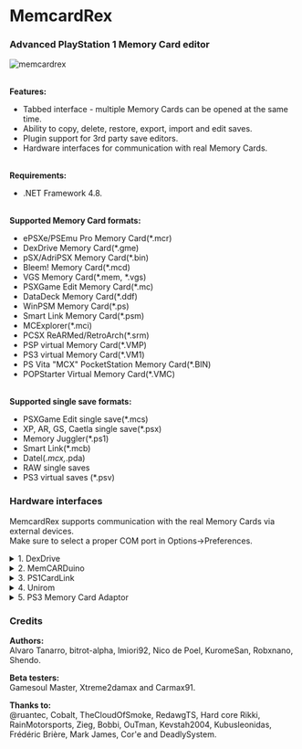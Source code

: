 # MemcardRex
### Advanced PlayStation 1 Memory Card editor
![memcardrex](https://cloud.githubusercontent.com/assets/8411572/25514938/21160ed8-2be1-11e7-9848-e086a5ac5859.png)

<br>**Features:**
* Tabbed interface - multiple Memory Cards can be opened at the same time.
* Ability to copy, delete, restore, export, import and edit saves.
* Plugin support for 3rd party save editors.
* Hardware interfaces for communication with real Memory Cards.

<br>**Requirements:**
* .NET Framework 4.8.

<br>**Supported Memory Card formats:**
* ePSXe/PSEmu Pro Memory Card(*.mcr)
* DexDrive Memory Card(*.gme)
* pSX/AdriPSX Memory Card(*.bin)
* Bleem! Memory Card(*.mcd)
* VGS Memory Card(*.mem, *.vgs)
* PSXGame Edit Memory Card(*.mc)
* DataDeck Memory Card(*.ddf)
* WinPSM Memory Card(*.ps)
* Smart Link Memory Card(*.psm)
* MCExplorer(*.mci)
* PCSX ReARMed/RetroArch(*.srm)
* PSP virtual Memory Card(*.VMP)
* PS3 virtual Memory Card(*.VM1)
* PS Vita "MCX" PocketStation Memory Card(*.BIN)
* POPStarter Virtual Memory Card(*.VMC)

<br>**Supported single save formats:**
* PSXGame Edit single save(*.mcs)
* XP, AR, GS, Caetla single save(*.psx)
* Memory Juggler(*.ps1)
* Smart Link(*.mcb)
* Datel(*.mcx,*.pda)
* RAW single saves
* PS3 virtual saves (*.psv)

### Hardware interfaces
MemcardRex supports communication with the real Memory Cards via external devices.
<br>Make sure to select a proper COM port in Options->Preferences.

<details>
<summary>1. DexDrive</summary>
<br>Original way of transferring data from MemoryCard to PC and vice versa albeit a little quirky.
<br>If you encounter problems, unplug power from DexDrive, unplug it from COM port and connect it all again.

It is recommended that a power cord is connected to DexDrive, otherwise some cards won't be detected.
<br>Works with native COM port or USB based adapters.

**Linux users** using a USB <-> Serial Adapter may have issues with the DexDrive not detecting due to a conflict between product IDs (a Braille screen reader called 'brltty' and CH340 based adapters). 
<br>You can either run: `sudo apt remove brltty`
<br>or edit /usr/lib/udev/rules.d/85-brltty.rules

 and comment out the line: 

    ENV{PRODUCT}=="1a86/7523/*", ENV{BRLTTY_BRAILLE_DRIVER}="bm", GOTO="brltty_usb_run"

<br>Reboot to complete the process. If you're not sure what COM port the DexDrive is on open a terminal window and with the DexDrive disconnected type: `dmesg | grep tty` then re-connect the DexDrive and type in the previous command again (`dmesg | grep tty`). You should see a ch341 uart adapter on ttyUSB0 or similar.
</details>
</summary>

<details>
<summary>2. MemCARDuino</summary>
<br>MemCARDuino is an open source Memory Card communication software for various Arduino boards.
https://github.com/ShendoXT/memcarduino
</details>
</summary>

<details>
<br>
<summary>3. PS1CardLink</summary>
<br>PS1CardLink is a software for the actual PlayStation and PSOne consoles.
<br>It requires an official or home made TTL serial cable for communication with PC.

With it your console becomes a Memory Card reader similar to the DexDrive and MemCARDuino.

MemcardRex can also talk to the serial port remotely by using a Serial Port Bridge like [esp-link](https://github.com/jeelabs/esp-link).
<br>It conveniently fits into a PSOne which has otherwise no external hardware ports.
<br>https://github.com/ShendoXT/ps1cardlink
</details>
</summary>

<details>
<summary>4. Unirom</summary>
<br>Unirom is a shell for the PlayStation and PSOne consoles.
<br>It requires an official or home made TTL serial cable for communication with PC.
<br>https://unirom.github.io.
</details>
</summary>

<details>
<summary>5. PS3 Memory Card Adaptor</summary>
<br>The PS3 Memory Card Adaptor is an official Sony USB adapter that allows reading and writing PS1 Memory Cards on a PlayStation 3.
<br>To use it on a Windows PC, a custom USB driver needs to be installed.
 
This USB driver can be easily created and installed using [Zadig](https://zadig.akeo.ie) by following these steps:
* Plug the PS3 Memory Card Adaptor into a free USB port and start Zadig.
* Zadig should display the PS3 MCA as an "Unknown Device". Verify that the USB ID matches: 054C 02EA
* Click the Edit checkbox and name the device "PS3 Memory Card Adaptor"
* Ensure that "WinUSB" is selected from the list of Driver options and click the Install Driver button.
* After about 30 seconds Zadig should show a message that the driver was installed successfully.

With the USB driver installed and the PS3 Memory Card Adaptor plugged in, you should now be able to read, write and format PS1 Memory Cards.
</details>
</summary>

### Credits
**Authors:**
<br>Alvaro Tanarro, bitrot-alpha, lmiori92, Nico de Poel, KuromeSan, Robxnano, Shendo.

**Beta testers:**
<br>Gamesoul Master, Xtreme2damax and Carmax91.

**Thanks to:**
<br>@ruantec, Cobalt, TheCloudOfSmoke, RedawgTS, Hard core Rikki, RainMotorsports, Zieg, Bobbi, OuTman, Kevstah2004,  Kubusleonidas, Frédéric Brière, Mark James, Cor'e and DeadlySystem.

